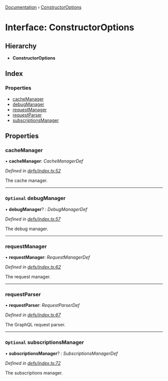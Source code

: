 [Documentation](../README.md) › [ConstructorOptions](constructoroptions.md)

# Interface: ConstructorOptions

## Hierarchy

* **ConstructorOptions**

## Index

### Properties

* [cacheManager](constructoroptions.md#cachemanager)
* [debugManager](constructoroptions.md#optional-debugmanager)
* [requestManager](constructoroptions.md#requestmanager)
* [requestParser](constructoroptions.md#requestparser)
* [subscriptionsManager](constructoroptions.md#optional-subscriptionsmanager)

## Properties

###  cacheManager

• **cacheManager**: *CacheManagerDef*

*Defined in [defs/index.ts:52](https://github.com/badbatch/graphql-box/blob/72f1952/packages/client/src/defs/index.ts#L52)*

The cache manager.

___

### `Optional` debugManager

• **debugManager**? : *DebugManagerDef*

*Defined in [defs/index.ts:57](https://github.com/badbatch/graphql-box/blob/72f1952/packages/client/src/defs/index.ts#L57)*

The debug manager.

___

###  requestManager

• **requestManager**: *RequestManagerDef*

*Defined in [defs/index.ts:62](https://github.com/badbatch/graphql-box/blob/72f1952/packages/client/src/defs/index.ts#L62)*

The request manager.

___

###  requestParser

• **requestParser**: *RequestParserDef*

*Defined in [defs/index.ts:67](https://github.com/badbatch/graphql-box/blob/72f1952/packages/client/src/defs/index.ts#L67)*

The GraphQL request parser.

___

### `Optional` subscriptionsManager

• **subscriptionsManager**? : *SubscriptionsManagerDef*

*Defined in [defs/index.ts:72](https://github.com/badbatch/graphql-box/blob/72f1952/packages/client/src/defs/index.ts#L72)*

The subscriptions manager.
